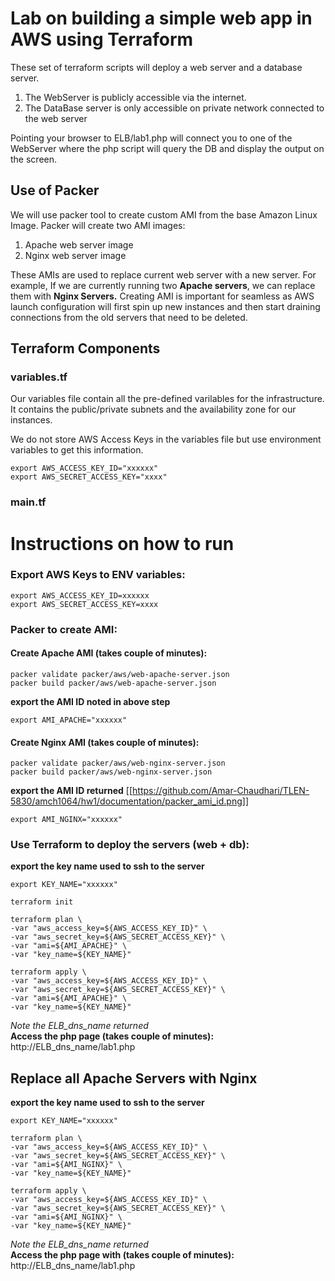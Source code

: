 # Lab on building a simple web app in AWS using Terraform

These set of terraform scripts will deploy a web server and a database server.
1. The WebServer is publicly accessible via the internet.
2. The DataBase server is only accessible on private network connected to the web server

Pointing your browser to ELB/lab1.php will connect you to one of the WebServer where the php script will query the DB and display the output on the screen.

## Use of Packer

We will use packer tool to create custom AMI from the base Amazon Linux Image.
Packer will create two AMI images:
1. Apache web server image
2. Nginx web server image

These AMIs are used to replace current web server with a new server.
For example, If we are currently running two **Apache servers**, we can replace them with **Nginx Servers.** 
Creating AMI is important for seamless as AWS launch configuration will first spin up new instances and then start draining connections from the old servers that need to be deleted.

## Terraform Components

### variables.tf

Our variables file contain all the pre-defined varilables for the infrastructure. It contains the public/private subnets and the availability zone for our instances. 

We do not store AWS Access Keys in the variables file but use environment variables to get this information.

```
export AWS_ACCESS_KEY_ID="xxxxxx"
export AWS_SECRET_ACCESS_KEY="xxxx"
```

### main.tf


# Instructions on how to run

### Export AWS Keys to ENV variables:
```
export AWS_ACCESS_KEY_ID=xxxxxx
export AWS_SECRET_ACCESS_KEY=xxxx
```
### Packer to create AMI:

#### Create Apache AMI **(takes couple of minutes):**
```
packer validate packer/aws/web-apache-server.json
packer build packer/aws/web-apache-server.json
```

**export the AMI ID noted in above step**
```
export AMI_APACHE="xxxxxx"
```

#### Create Nginx AMI **(takes couple of minutes):**
```
packer validate packer/aws/web-nginx-server.json
packer build packer/aws/web-nginx-server.json 
```
**export the AMI ID returned**
[[https://github.com/Amar-Chaudhari/TLEN-5830/amch1064/hw1/documentation/packer_ami_id.png]]
```
export AMI_NGINX="xxxxxx"
```

### Use Terraform to deploy the servers (web + db):
**export the key name used to ssh to the server**
```
export KEY_NAME="xxxxxx"
```

```
terraform init

terraform plan \
-var "aws_access_key=${AWS_ACCESS_KEY_ID}" \
-var "aws_secret_key=${AWS_SECRET_ACCESS_KEY}" \
-var "ami=${AMI_APACHE}" \
-var "key_name=${KEY_NAME}"
```
```
terraform apply \
-var "aws_access_key=${AWS_ACCESS_KEY_ID}" \
-var "aws_secret_key=${AWS_SECRET_ACCESS_KEY}" \
-var "ami=${AMI_APACHE}" \
-var "key_name=${KEY_NAME}"
```
*Note the ELB_dns_name returned*  
**Access the php page (takes couple of minutes):**  
    http://ELB_dns_name/lab1.php

## Replace all Apache Servers with Nginx
**export the key name used to ssh to the server**
```
export KEY_NAME="xxxxxx"
```

```
terraform plan \
-var "aws_access_key=${AWS_ACCESS_KEY_ID}" \
-var "aws_secret_key=${AWS_SECRET_ACCESS_KEY}" \
-var "ami=${AMI_NGINX}" \
-var "key_name=${KEY_NAME}"
```
```
terraform apply \
-var "aws_access_key=${AWS_ACCESS_KEY_ID}" \
-var "aws_secret_key=${AWS_SECRET_ACCESS_KEY}" \
-var "ami=${AMI_NGINX}" \
-var "key_name=${KEY_NAME}"
```
*Note the ELB_dns_name returned*  
**Access the php page with (takes couple of minutes):**  
    http://ELB_dns_name/lab1.php
